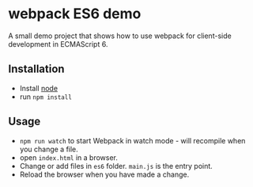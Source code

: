 # webpack ES6 demo

A small demo project that shows how to use webpack for client-side development in ECMAScript 6.

## Installation

* Install  [node](https://nodejs.org)
* run `npm install`

## Usage

* `npm run watch` to start Webpack in watch mode - will recompile when you change a file.
* open `index.html` in a browser.
* Change or add files in `es6` folder. `main.js` is the entry point.
* Reload the browser when you have made a change.
